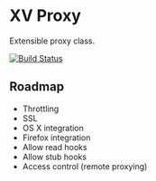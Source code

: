 XV Proxy
========

Extensible proxy class.

[![Build Status](https://secure.travis-ci.org/seppo0010/xv-proxy.svg?branch=master)](http://travis-ci.org/seppo0010/xv-proxy)

Roadmap
-------

* Throttling
* SSL
* OS X integration
* Firefox integration
* Allow read hooks
* Allow stub hooks
* Access control (remote proxying)
